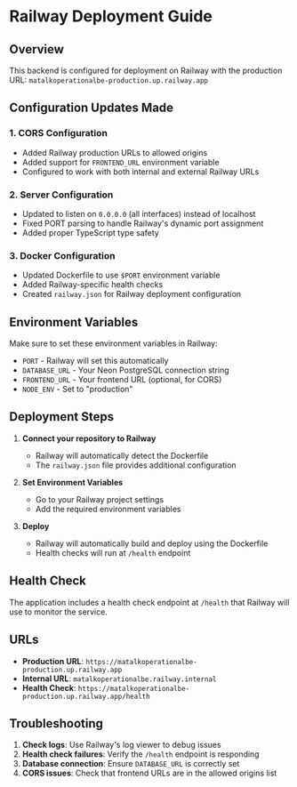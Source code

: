# Railway Deployment Guide

## Overview

This backend is configured for deployment on Railway with the production URL: `matalkoperationalbe-production.up.railway.app`

## Configuration Updates Made

### 1. CORS Configuration

- Added Railway production URLs to allowed origins
- Added support for `FRONTEND_URL` environment variable
- Configured to work with both internal and external Railway URLs

### 2. Server Configuration

- Updated to listen on `0.0.0.0` (all interfaces) instead of localhost
- Fixed PORT parsing to handle Railway's dynamic port assignment
- Added proper TypeScript type safety

### 3. Docker Configuration

- Updated Dockerfile to use `$PORT` environment variable
- Added Railway-specific health checks
- Created `railway.json` for Railway deployment configuration

## Environment Variables

Make sure to set these environment variables in Railway:

- `PORT` - Railway will set this automatically
- `DATABASE_URL` - Your Neon PostgreSQL connection string
- `FRONTEND_URL` - Your frontend URL (optional, for CORS)
- `NODE_ENV` - Set to "production"

## Deployment Steps

1. **Connect your repository to Railway**

   - Railway will automatically detect the Dockerfile
   - The `railway.json` file provides additional configuration

2. **Set Environment Variables**

   - Go to your Railway project settings
   - Add the required environment variables

3. **Deploy**
   - Railway will automatically build and deploy using the Dockerfile
   - Health checks will run at `/health` endpoint

## Health Check

The application includes a health check endpoint at `/health` that Railway will use to monitor the service.

## URLs

- **Production URL**: `https://matalkoperationalbe-production.up.railway.app`
- **Internal URL**: `matalkoperationalbe.railway.internal`
- **Health Check**: `https://matalkoperationalbe-production.up.railway.app/health`

## Troubleshooting

1. **Check logs**: Use Railway's log viewer to debug issues
2. **Health check failures**: Verify the `/health` endpoint is responding
3. **Database connection**: Ensure `DATABASE_URL` is correctly set
4. **CORS issues**: Check that frontend URLs are in the allowed origins list
